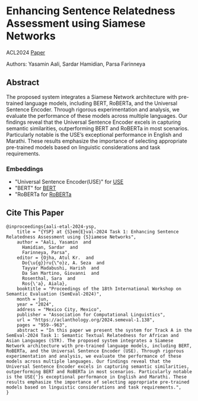 # Enhancing Sentence Relatedness Assessment using Siamese Networks
ACL2024
[Paper](https://aclanthology.org/2024.semeval-1.138)

Authors: Yasamin Aali, Sardar Hamidian, Parsa Farinneya

## Abstract
The proposed system integrates a Siamese Network architecture with pre-trained language models, including BERT, RoBERTa, and the Universal Sentence Encoder. Through rigorous experimentation and analysis, we evaluate the performance of these models across multiple languages. Our findings reveal that the Universal Sentence Encoder excels in capturing semantic similarities, outperforming BERT and RoBERTa in most scenarios. Particularly notable is the USE’s exceptional performance in English and Marathi. These results emphasize the importance of selecting appropriate pre-trained models based on linguistic considerations and task requirements.

### Embeddings
- "Universal Sentence Encoder(USE)" for [USE](https://arxiv.org/abs/1803.11175)
- "BERT" for [BERT](https://arxiv.org/abs/1810.04805)
- "RoBERTa for [RoBERTa](https://arxiv.org/abs/1907.11692)

## Cite This Paper
```
@inproceedings{aali-etal-2024-ysp,
    title = "{YSP} at {S}em{E}val-2024 Task 1: Enhancing Sentence Relatedness Assessment using {S}iamese Networks",
    author = "Aali, Yasamin  and
      Hamidian, Sardar  and
      Farinneya, Parsa",
    editor = {Ojha, Atul Kr.  and
      Do{\u{g}}ru{\"o}z, A. Seza  and
      Tayyar Madabushi, Harish  and
      Da San Martino, Giovanni  and
      Rosenthal, Sara  and
      Ros{\'a}, Aiala},
    booktitle = "Proceedings of the 18th International Workshop on Semantic Evaluation (SemEval-2024)",
    month = jun,
    year = "2024",
    address = "Mexico City, Mexico",
    publisher = "Association for Computational Linguistics",
    url = "https://aclanthology.org/2024.semeval-1.138",
    pages = "959--963",
    abstract = "In this paper we present the system for Track A in the SemEval-2024 Task 1: Semantic Textual Relatedness for African and Asian Languages (STR). The proposed system integrates a Siamese Network architecture with pre-trained language models, including BERT, RoBERTa, and the Universal Sentence Encoder (USE). Through rigorous experimentation and analysis, we evaluate the performance of these models across multiple languages. Our findings reveal that the Universal Sentence Encoder excels in capturing semantic similarities, outperforming BERT and RoBERTa in most scenarios. Particularly notable is the USE{'}s exceptional performance in English and Marathi. These results emphasize the importance of selecting appropriate pre-trained models based on linguistic considerations and task requirements.",
}

```
